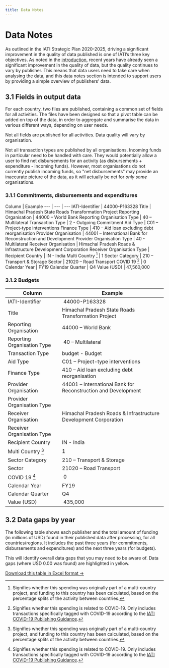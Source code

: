 ```yaml
---
title: Data Notes
---
```


# Data Notes

As outlined in the IATI Strategic Plan 2020-2025, driving a significant improvement in the quality of data published is one of IATI’s three key objectives. As noted in the [introduction](/introduction/#_1-1-supporting-partner-country-governments-to-better-access-and-use-iati-data), recent years have already seen a significant improvement in the quality of data, but the quality continues to vary by publisher. This means that data users need to take care when analysing the data, and this data notes section is intended to support users by providing a simple overview of publishers’ data.

## 3.1 Fields in output data

For each country, two files are published, containing a common set of fields for all activities. The files have been designed so that a pivot table can be added on top of the data, in order to aggregate and summarise the data in various different ways, depending on user needs.

Not all fields are published for all activities. Data quality will vary by organisation.

Not all transaction types are published by all organisations. Incoming funds in particular need to be handled with care. They would potentially allow a user to find net disbursements for an activity (as disbursements + expenditure - incoming funds). However, most organisations do not currently publish incoming funds, so "net disbursements" may provide an inaccurate picture of the data, as it will actually be net for *only some* organisations.

### 3.1.1 Commitments, disbursements and expenditures

Column | Example
--- | --- | ---
IATI-Identifier | 44000-P163328
Title | Himachal Pradesh State Roads Transformation Project
Reporting Organisation | 44000 – World Bank
Reporting Organisation Type | 40 – Multilateral
Transaction Type | 2 - Outgoing Commitment
Aid Type | C01 – Project-type interventions
Finance Type | 410 – Aid loan excluding debt reorganisation
Provider Organisation | 44001 – International Bank for Reconstruction and Development
Provider Organisation Type | 40 - Multilateral
Receiver Organisation | Himachal Pradesh Roads & Infrastructure Development Corporation
Receiver Organisation Type |
Recipient Country | IN - India
Multi Country [^1] | 1
Sector Category | 210 – Transport & Storage
Sector | 21020 – Road Transport
COVID 19 [^2] | 0
Calendar Year | FY19
Calendar Quarter | Q4
Value (USD) | 47,560,000

### 3.1.2 Budgets

Column | Example
--- | ---
IATI-Identifier | 44000-P163328
Title | Himachal Pradesh State Roads Transformation Project
Reporting Organisation | 44000 – World Bank
Reporting Organisation Type | 40 – Multilateral
Transaction Type | budget - Budget
Aid Type | C01 – Project-type interventions
Finance Type | 410 – Aid loan excluding debt reorganisation
Provider Organisation | 44001 – International Bank for Reconstruction and Development
Provider Organisation Type |
Receiver Organisation | Himachal Pradesh Roads & Infrastructure Development Corporation
Receiver Organisation Type | 
Recipient Country | IN - India
Multi Country [^1] | 1
Sector Category | 210 – Transport & Storage
Sector | 21020 – Road Transport
COVID 19 [^2] | 0
Calendar Year | FY19
Calendar Quarter | Q4
Value (USD) | 435,000


## 3.2 Data gaps by year

The following table shows each publisher and the total amount of funding (in millions of USD) found in their published data after processing, for all countries/regions. It includes the past three years (for commitments, disbursements and expenditures) and the next three years (for budgets).

This will identify overall data gaps that you may need to be aware of. Data gaps (where USD 0.00 was found) are highlighted in yellow.


<a
  href="https://countrydata.iatistandard.org/data/summary_year.xlsx"
  class="download-button">Download this table in Excel format →</a>

<DataGapsYear />

[^1]: Signifies whether this spending was originally part of a multi-country project, and funding to this country has been calculated, based on the percentage splits of the activity between countries.

[^2]: Signifies whether this spending is related to COVID-19. Only includes transactions specifically tagged with COVID-19 according to the [IATI COVID-19 Publishing Guidance](https://iatistandard.org/en/news/updated-covid-19-guidance-iati-publishers/).

